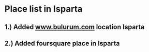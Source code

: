 # Place list in Isparta

##  1.) Added www.bulurum.com location Isparta 
##  2.) Added foursquare place in Isparta
